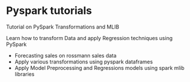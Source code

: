 # Pyspark tutorials
Tutorial on PySpark Transformations and MLIB

Learn how to transform Data and apply Regression techniques using PySpark
- Forecasting sales on rossmann sales data
- Apply various transformations using pyspark dataframes
- Apply Model Preprocessing and Regressions models using spark mlib libraries
